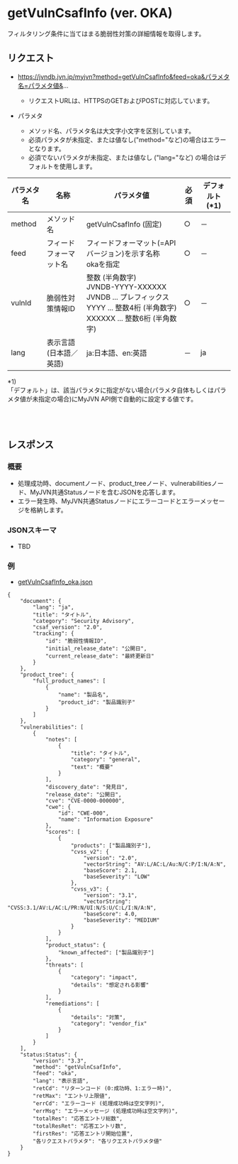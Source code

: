 # getVulnCsafInfo (ver. OKA)
フィルタリング条件に当てはまる脆弱性対策の詳細情報を取得します。

## リクエスト
* https://jvndb.jvn.jp/myjvn?method=getVulnCsafInfo&feed=oka&パラメタ名=パラメタ値&...
  * リクエストURLは、HTTPSのGETおよびPOSTに対応しています。

* パラメタ
  * メソッド名、パラメタ名は大文字小文字を区別しています。
  * 必須パラメタが未指定、または値なし("method="など)の場合はエラーとなります。
  * 必須でないパラメタが未指定、または値なし ("lang="など) の場合はデフォルトを使用します。
 
| パラメタ名 | 名称 | パラメタ値 | 必須 | デフォルト(\*1) |
| ---- | ---- | ---- | ---- | ---- | 
| method | メソッド名 | getVulnCsafInfo (固定) | ○ | － |
| feed | フィードフォーマット名 | フィードフォーマット(=APIバージョン)を示す名称 <br> okaを指定 | ○ | － |
| vulnId | 脆弱性対策情報ID | 整数 (半角数字) <br> JVNDB-YYYY-XXXXXX <br> JVNDB ... プレフィックス <br> YYYY ... 整数4桁 (半角数字) <br> XXXXXX ... 整数6桁 (半角数字) | ○ | － |
| lang | 表示言語(日本語／英語) | ja:日本語、en:英語 | － | ja |

\*1)  
「デフォルト」は、該当パラメタに指定がない場合(パラメタ自体もしくはパラメタ値が未指定の場合)にMyJVN API側で自動的に設定する値です。  

<br>
<br>

## レスポンス

### 概要
- 処理成功時、documentノード、product_treeノード、vulnerabilitiesノード、MyJVN共通Statusノードを含むJSONを応答します。
- エラー発生時、MyJVN共通Statusノードにエラーコードとエラーメッセージを格納します。

### JSONスキーマ
- TBD

### 例
- [ getVulnCsafInfo_oka.json ](../examples/getVulnCsafInfo_oka.json)

```
{
    "document": {
        "lang": "ja",
        "title": "タイトル",
        "category": "Security Advisory",
        "csaf_version": "2.0",
        "tracking": {
            "id": "脆弱性情報ID",
            "initial_release_date": "公開日",
            "current_release_date": "最終更新日"
        }
    },
    "product_tree": {
        "full_product_names": [
            {
                "name": "製品名",
                "product_id": "製品識別子"
            }
        ]
    },
    "vulnerabilities": [
        {
            "notes": [
                {
                    "title": "タイトル",
                    "category": "general",
                    "text": "概要"
                }
            ],
            "discovery_date": "発見日",
            "release_date": "公開日",
            "cve": "CVE-0000-000000",
            "cwe": {
                "id": "CWE-000",
                "name": "Information Exposure"
            },
            "scores": [
                {
                    "products": ["製品識別子"],
                    "cvss_v2": {
                        "version": "2.0",
                        "vectorString": "AV:L/AC:L/Au:N/C:P/I:N/A:N",
                        "baseScore": 2.1,
                        "baseSeverity": "LOW"
                    },
                    "cvss_v3": {
                        "version": "3.1",
                        "vectorString": "CVSS:3.1/AV:L/AC:L/PR:N/UI:N/S:U/C:L/I:N/A:N",
                        "baseScore": 4.0,
                        "baseSeverity": "MEDIUM"
                    }
                }
            ],
            "product_status": {
                "known_affected": ["製品識別子"]
            },
            "threats": [
                {
                    "category": "impact",
                    "details": "想定される影響"
                }
            ],
            "remediations": [
                {
                    "details": "対策",
                    "category": "vendor_fix"
                }
            ]
        }
    ],
    "status:Status": {
        "version": "3.3",
        "method": "getVulnCsafInfo",
        "feed": "oka",
        "lang": "表示言語",
        "retCd": "リターンコード (0:成功時、1:エラー時)",
        "retMax": "エントリ上限値",
        "errCd": "エラーコード (処理成功時は空文字列)",
        "errMsg": "エラーメッセージ (処理成功時は空文字列)",
        "totalRes": "応答エントリ総数",
        "totalResRet": "応答エントリ数",
        "firstRes": "応答エントリ開始位置",
        "各リクエストパラメタ": "各リクエストパラメタ値"
    }
}

```